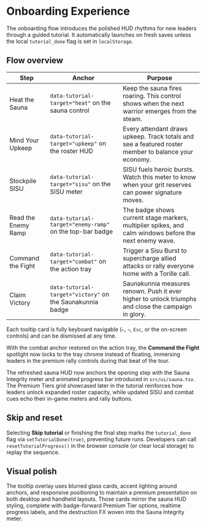 # Onboarding Experience

The onboarding flow introduces the polished HUD rhythms for new leaders through a guided tutorial. It automatically launches on fresh saves unless the local `tutorial_done` flag is set in `localStorage`.

## Flow overview

| Step | Anchor | Purpose |
| --- | --- | --- |
| Heat the Sauna | `data-tutorial-target="heat"` on the sauna control | Keep the sauna fires roaring. This control shows when the next warrior emerges from the steam. |
| Mind Your Upkeep | `data-tutorial-target="upkeep"` on the roster HUD | Every attendant draws upkeep. Track totals and see a featured roster member to balance your economy. |
| Stockpile SISU | `data-tutorial-target="sisu"` on the SISU meter | SISU fuels heroic bursts. Watch this meter to know when your grit reserves can power signature moves. |
| Read the Enemy Ramp | `data-tutorial-target="enemy-ramp"` on the top-bar badge | The badge shows current stage markers, multiplier spikes, and calm windows before the next enemy wave. |
| Command the Fight | `data-tutorial-target="combat"` on the action tray | Trigger a Sisu Burst to supercharge allied attacks or rally everyone home with a Torille call. |
| Claim Victory | `data-tutorial-target="victory"` on the Saunakunnia badge | Saunakunnia measures renown. Push it ever higher to unlock triumphs and close the campaign in glory. |

Each tooltip card is fully keyboard navigable (`←`, `→`, `Esc`, or the on-screen controls) and can be dismissed at any time.

With the combat anchor restored on the action tray, the **Command the Fight** spotlight now locks to the tray chrome instead of floating, immersing leaders in the premium rally controls during that beat of the tour.

The refreshed sauna HUD now anchors the opening step with the Sauna Integrity meter and animated progress bar introduced in `src/ui/sauna.tsx`. The Premium Tiers grid showcased later in the tutorial reinforces how leaders unlock expanded roster capacity, while updated SISU and combat cues echo their in-game meters and rally buttons.

## Skip and reset

Selecting **Skip tutorial** or finishing the final step marks the `tutorial_done` flag via `setTutorialDone(true)`, preventing future runs. Developers can call `resetTutorialProgress()` in the browser console (or clear local storage) to replay the sequence.

## Visual polish

The tooltip overlay uses blurred glass cards, accent lighting around anchors, and responsive positioning to maintain a premium presentation on both desktop and handheld layouts. Those cards mirror the sauna HUD styling, complete with badge-forward Premium Tier options, realtime progress labels, and the destruction FX woven into the Sauna Integrity meter.

